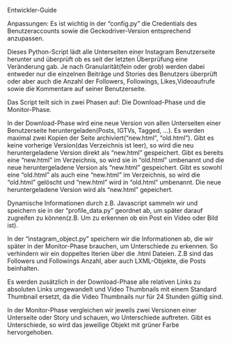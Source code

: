 Entwickler-Guide

Anpassungen:
Es ist wichtig in der “config.py” die Credentials des Benutzeraccounts sowie die Geckodriver-Version entsprechend anzupassen.


Dieses Python-Script lädt alle Unterseiten einer Instagram Benutzerseite herunter und überprüft ob es seit der letzten Überprüfung eine Veränderung gab. Je nach Granularität(fein oder grob) werden dabei entweder nur die einzelnen Beiträge und Stories des Benutzers überprüft oder aber auch die Anzahl der Followers, Followings, Likes,Videoaufrufe sowie die Kommentare auf seiner Benutzerseite.

Das Script teilt sich in zwei Phasen auf: Die Download-Phase und die Monitor-Phase.

In der Download-Phase wird eine neue Version von allen Unterseiten einer Benutzerseite heruntergeladen(Posts, IGTVs, Tagged, …). Es werden maximal zwei Kopien der Seite archiviert(“new.html”, “old.html”). Gibt es keine vorherige Version(das Verzeichnis ist leer), so wird die neu heruntergeladene Version direkt als “new.html” gespeichert. Gibt es bereits eine “new.html” im Verzeichnis, so wird sie in “old.html” umbenannt und die neue heruntergeladene Version als “new.html” gespeichert. Gibt es sowohl eine “old.html” als auch eine “new.html” im Verzeichnis, so wird die “old.html” gelöscht und “new.html” wird in “old.html” umbenannt. Die neue heruntergeladene Version wird als “new.html” gepeichert.

Dynamische Informationen durch z.B. Javascript sammeln wir und speichern sie in der “profile_data.py” geordnet ab, um später darauf zugreifen zu können(z.B. Um zu erkennen ob ein Post ein Video oder Bild ist).

In der “instagram_object.py” speichern wir die Informationen ab, die wir später in der Monitor-Phase brauchen, um Unterschiede zu erkennen. So verhindern wir ein doppeltes Iterien über die .html Dateien. Z.B sind das Followers und Followings Anzahl, aber auch LXML-Objekte, die Posts beinhalten.

Es werden zusätzlich in der Download-Phase alle relativen Links zu absoluten Links umgewandelt und Video Thumbnails mit einem Standard Thumbnail ersetzt, da die Video Thumbnails nur für 24 Stunden gültig sind.

In der Monitor-Phase vergleichen wir jeweils zwei Versionen einer Unterseite oder Story und schauen, wo Unterschiede auftreten. Gibt es Unterschiede, so wird das jeweilige Objekt mit grüner Farbe hervorgehoben.
